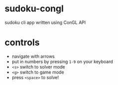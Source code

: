 # sudoku-congl
sudoku cli app written using ConGL API

# controls
- navigate with arrows
- put in numbers by pressing `1-9` on your keyboard
- `<s>` switch to solver mode
- `<g>` switch to game mode
- press `<space>` to solve!
